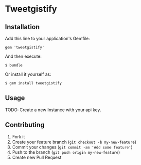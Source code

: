 # Tweetgistify

## Installation

Add this line to your application's Gemfile:

    gem 'tweetgistify'

And then execute:

    $ bundle

Or install it yourself as:

    $ gem install tweetgistify

## Usage

TODO: Create a new Instance with your api key.

## Contributing

1. Fork it
2. Create your feature branch (`git checkout -b my-new-feature`)
3. Commit your changes (`git commit -am 'Add some feature'`)
4. Push to the branch (`git push origin my-new-feature`)
5. Create new Pull Request
